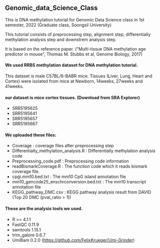 ## Genomic_data_Science_Class

This is DNA methylation tutorial for Genomic Data Science class in 1st semester, 2022 (Graduate class, Soongsil University)

This tutorial consists of preprocessing step, alignment step, differentially methylation analysis step and downstrem analysis step.

It is based on the reference paper. ("Multi-tissue DNA methylation age predictor in mouse", Thomas M. Stubbs et al, Genome Biology, 2017)

#### We used RRBS methylation dataset for DNA methylation tutorial.
This dataset is male C57BL/6-BABR mice.
Tissues (Liver, Lung, Heart and Cortex) were isolated from mice at Newborn, 14weeks, 27weeks and 41weeks.

#### our dataset is mice cortex tissues. (Download from SRA Explorer)
* SRR5195625
* SRR5195641
* SRR5195657
* SRR5195667

#### We uploaded these files:
* Coverage : coverage files after preprocessing step
* Differentially_methylation_analysis.R : Differentially methylation analysis code
* Preprocessing_code.pdf : Preprocessing code information
* readBismarkCoverage.R : The function code which it reads bismark coverage file.
* cpgi.mm10.bed.txt : The mm10 CpG island annotation file
* mm10_gencode25_enschrconversion.bed.txt : The mm10 transcript annotation file
* KEGG_pathway_DMC.csv : KEGG pathway analysis result from DAVID (Top 20 DMC (pval_ratio > 1))

#### These are the analysis tools we used.
* R >= 4.1.1
* FastQC 0.11.9
* samtools 1.15.1
* trim_galore 0.6.7
* UmiBam 0.2.0 (https://github.com/FelixKrueger/Umi-Grinder)
